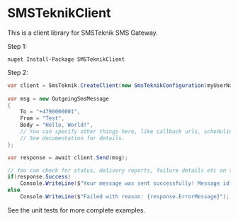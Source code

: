 # SMSTeknikClient

This is a client library for SMSTeknik SMS Gateway. 


Step 1:

`nuget Install-Package SMSTeknikClient`

Step 2:

```csharp
var client = SmsTeknik.CreateClient(new SmsTeknikConfiguration(myUserName, myPassword));
        
var msg = new OutgoingSmsMessage
{
    To = "+4790000001",
    From = "Test",
    Body = "Hello, World!",
    // You can specify other things here, like callback urls, scheduling etc! 
    // See documentation for details. 
};

var response = await client.Send(msg);

// You can check for status, delivery reports, failure details etc on the response
if(response.Success)
    Console.WriteLine($"Your message was sent successfully! Message id: {response.SmsId}");
else
    Console.WriteLine($"Failed with reason: {response.ErrorMessage}");
```

See the unit tests for more complete examples. 